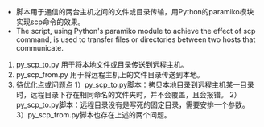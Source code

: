 - 脚本用于通信的两台主机之间的文件或目录传输，用Python的paramiko模块实现scp命令的效果。
- The script, using Python's paramiko module to achieve the effect of scp command, is used to transfer files or directories between two hosts that communicate.
1. py_scp_to.py
	用于将本地文件或目录传送到远程主机。
2. py_scp_from.py
 	用于将远程主机上的文件目录传送到本地。
3. 待优化点或问题点
1）py_scp_to.py脚本：拷贝本地目录到远程主机某一目录时，远程目录下存在相同命名的文件夹时，并不会覆盖，且会报错。
2）py_scp_to.py脚本：远程目录没有是写死的固定目录，需要安排一个参数。
3）py_scp_from.py脚本也存在上述的两个问题。


